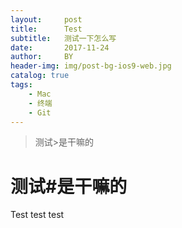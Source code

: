 ```yaml
---
layout:     post
title:      Test
subtitle:   测试一下怎么写
date:       2017-11-24
author:     BY
header-img: img/post-bg-ios9-web.jpg
catalog: true
tags:
    - Mac
    - 终端
    - Git
---
```


>测试>是干嘛的

# 测试#是干嘛的
Test
    test
        test

